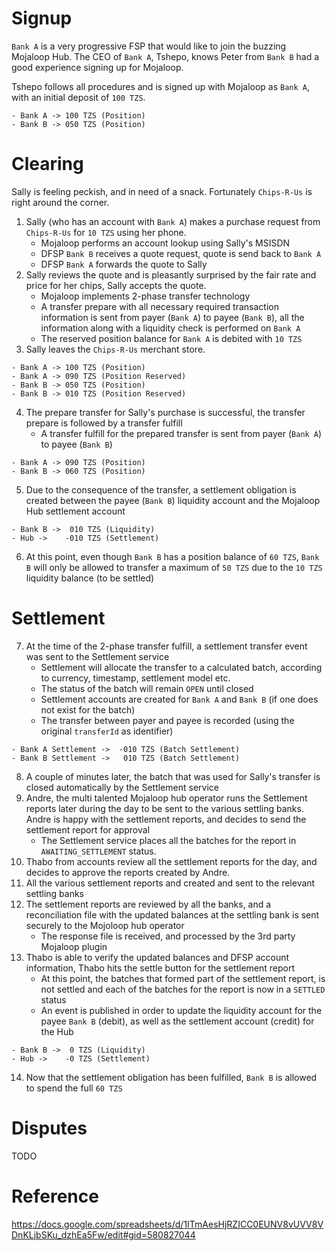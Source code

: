 
# Signup
`Bank A` is a very progressive FSP that would like to join the buzzing Mojaloop Hub. 
The CEO of `Bank A`, Tshepo, knows Peter from `Bank B` had a good experience signing up for Mojaloop.

Tshepo follows all procedures and is signed up with Mojaloop as `Bank A`, with an initial deposit of `100 TZS`.
```
- Bank A -> 100 TZS (Position)
- Bank B -> 050 TZS (Position)
```

# Clearing
Sally is feeling peckish, and in need of a snack. Fortunately `Chips-R-Us` is right around the corner.

1. Sally (who has an account with `Bank A`) makes a purchase request from `Chips-R-Us` for `10 TZS` using her phone.
   - Mojaloop performs an account lookup using Sally's MSISDN
   - DFSP `Bank B` receives a quote request, quote is send back to `Bank A`
   - DFSP `Bank A` forwards the quote to Sally
2. Sally reviews the quote and is pleasantly surprised by the fair rate and price for her chips, Sally accepts the quote.
   - Mojaloop implements 2-phase transfer technology
   - A transfer prepare with all necessary required transaction information is sent from payer (`Bank A`) to payee (`Bank B`), 
   all the information along with a liquidity check is performed on `Bank A`
   - The reserved position balance for `Bank A` is debited with `10 TZS`
3. Sally leaves the `Chips-R-Us` merchant store.

```
- Bank A -> 100 TZS (Position)
- Bank A -> 090 TZS (Position Reserved)
- Bank B -> 050 TZS (Position)
- Bank B -> 010 TZS (Position Reserved)
```

4. The prepare transfer for Sally's purchase is successful, the transfer prepare is followed by a transfer fulfill
   - A transfer fulfill for the prepared transfer is sent from payer (`Bank A`) to payee (`Bank B`)
```
- Bank A -> 090 TZS (Position)
- Bank B -> 060 TZS (Position)
```

5. Due to the consequence of the transfer, a settlement obligation is created between the payee (`Bank B`) liquidity account 
   and the Mojaloop Hub settlement account
```
- Bank B ->  010 TZS (Liquidity)
- Hub ->    -010 TZS (Settlement)
```

6. At this point, even though `Bank B` has a position balance of `60 TZS`, 
   `Bank B` will only be allowed to transfer a maximum of `50 TZS` due to the `10 TZS` liquidity balance (to be settled)

# Settlement
7. At the time of the 2-phase transfer fulfill, a settlement transfer event was sent to the Settlement service
   - Settlement will allocate the transfer to a calculated batch, according to currency, timestamp, settlement model etc.
   - The status of the batch will remain `OPEN` until closed
   - Settlement accounts are created for `Bank A` and `Bank B` (if one does not exist for the batch)
   - The transfer between payer and payee is recorded (using the original `transferId` as identifier)
```
- Bank A Settlement ->  -010 TZS (Batch Settlement)
- Bank B Settlement ->   010 TZS (Batch Settlement)
```
8. A couple of minutes later, the batch that was used for Sally's transfer is closed automatically by the Settlement 
   service
9. Andre, the multi talented Mojaloop hub operator runs the Settlement reports later during the day to be sent to the 
   various settling banks. Andre is happy with the settlement reports, and decides to send the settlement report for approval 
   - The Settlement service places all the batches for the report in `AWAITING_SETTLEMENT` status.
10. Thabo from accounts review all the settlement reports for the day, and decides to approve the reports created by Andre.
11. All the various settlement reports and created and sent to the relevant settling banks
12. The settlement reports are reviewed by all the banks, and a reconciliation file with the updated balances at the 
    settling bank is sent securely to the Mojoloop hub operator
    - The response file is received, and processed by the 3rd party Mojaloop plugin
13. Thabo is able to verify the updated balances and DFSP account information, Thabo hits the settle button for the settlement report
    - At this point, the batches that formed part of the settlement report, is not settled and each of the batches for
      the report is now in a `SETTLED` status
    - An event is published in order to update the liquidity account for the payee `Bank B` (debit), as well as the settlement account (credit) for the Hub 
```
- Bank B ->  0 TZS (Liquidity)
- Hub ->    -0 TZS (Settlement)
```
14. Now that the settlement obligation has been fulfilled, `Bank B` is allowed to spend the full `60 TZS` 

# Disputes
TODO

# Reference
https://docs.google.com/spreadsheets/d/1ITmAesHjRZICC0EUNV8vUVV8VDnKLjbSKu_dzhEa5Fw/edit#gid=580827044

